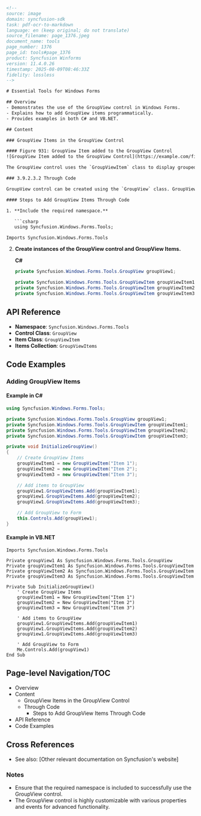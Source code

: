 ```html
<!-- 
source: image
domain: syncfusion-sdk
task: pdf-ocr-to-markdown
language: en (keep original; do not translate)
source_filename: page_1376.jpeg
document_name: tools
page_number: 1376
page_id: tools#page_1376
product: Syncfusion Winforms
version: 11.4.0.26
timestamp: 2025-08-09T08:46:33Z
fidelity: lossless
-->

# Essential Tools for Windows Forms

## Overview
- Demonstrates the use of the GroupView control in Windows Forms.
- Explains how to add GroupView items programmatically.
- Provides examples in both C# and VB.NET.

## Content

### GroupView Items in the GroupView Control

#### Figure 931: GroupView Item added to the GroupView Control
![GroupView Item added to the GroupView Control](https://example.com/figure931.png)

The GroupView control uses the `GroupViewItem` class to display grouped items. The visual example above illustrates a single GroupViewItem added to a GroupView control.

### 3.9.2.3.2 Through Code

GroupView control can be created using the `GroupView` class. GroupView Items can be added to the GroupView control using the `GroupView.GroupViewItems` collection property.

#### Steps to Add GroupView Items Through Code

1. **Include the required namespace.**

   ```csharp
   using Syncfusion.Windows.Forms.Tools;
   ```

   ```vbnet
   Imports Syncfusion.Windows.Forms.Tools
   ```

2. **Create instances of the GroupView control and GroupView Items.**

   **C#**
   ```csharp
   private Syncfusion.Windows.Forms.Tools.GroupView groupView1;

   private Syncfusion.Windows.Forms.Tools.GroupViewItem groupViewItem1;
   private Syncfusion.Windows.Forms.Tools.GroupViewItem groupViewItem2;
   private Syncfusion.Windows.Forms.Tools.GroupViewItem groupViewItem3;
   ```

## API Reference

- **Namespace**: `Syncfusion.Windows.Forms.Tools`
- **Control Class**: `GroupView`
- **Item Class**: `GroupViewItem`
- **Items Collection**: `GroupViewItems`

## Code Examples

### Adding GroupView Items

#### Example in C#

```csharp
using Syncfusion.Windows.Forms.Tools;

private Syncfusion.Windows.Forms.Tools.GroupView groupView1;
private Syncfusion.Windows.Forms.Tools.GroupViewItem groupViewItem1;
private Syncfusion.Windows.Forms.Tools.GroupViewItem groupViewItem2;
private Syncfusion.Windows.Forms.Tools.GroupViewItem groupViewItem3;

private void InitializeGroupView()
{
    // Create GroupView Items
    groupViewItem1 = new GroupViewItem("Item 1");
    groupViewItem2 = new GroupViewItem("Item 2");
    groupViewItem3 = new GroupViewItem("Item 3");

    // Add items to GroupView
    groupView1.GroupViewItems.Add(groupViewItem1);
    groupView1.GroupViewItems.Add(groupViewItem2);
    groupView1.GroupViewItems.Add(groupViewItem3);

    // Add GroupView to Form
    this.Controls.Add(groupView1);
}
```

#### Example in VB.NET

```vbnet
Imports Syncfusion.Windows.Forms.Tools

Private groupView1 As Syncfusion.Windows.Forms.Tools.GroupView
Private groupViewItem1 As Syncfusion.Windows.Forms.Tools.GroupViewItem
Private groupViewItem2 As Syncfusion.Windows.Forms.Tools.GroupViewItem
Private groupViewItem3 As Syncfusion.Windows.Forms.Tools.GroupViewItem

Private Sub InitializeGroupView()
    ' Create GroupView Items
    groupViewItem1 = New GroupViewItem("Item 1")
    groupViewItem2 = New GroupViewItem("Item 2")
    groupViewItem3 = New GroupViewItem("Item 3")

    ' Add items to GroupView
    groupView1.GroupViewItems.Add(groupViewItem1)
    groupView1.GroupViewItems.Add(groupViewItem2)
    groupView1.GroupViewItems.Add(groupViewItem3)

    ' Add GroupView to Form
    Me.Controls.Add(groupView1)
End Sub
```

## Page-level Navigation/TOC
- Overview
- Content
  - GroupView Items in the GroupView Control
  - Through Code
    - Steps to Add GroupView Items Through Code
- API Reference
- Code Examples

## Cross References
- See also: [Other relevant documentation on Syncfusion's website]

### Notes
- Ensure that the required namespace is included to successfully use the GroupView control.
- The GroupView control is highly customizable with various properties and events for advanced functionality.

<!-- tags: [Syncfusion, WindowsForms, GroupView, GroupViewItem, GroupViewItems] keywords: [Windows Forms, GroupView control, GroupViewItem, programmatically adding items] -->
```
